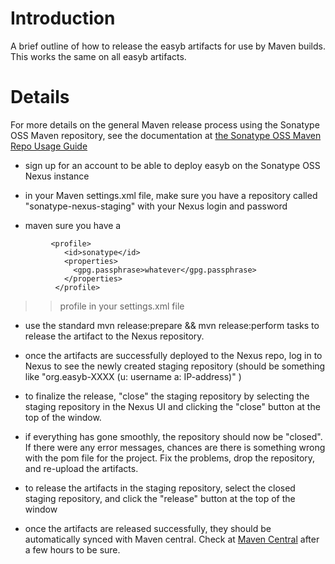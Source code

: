 # Introduction #

A brief outline of how to release the easyb artifacts for use by Maven builds. This works the same on all easyb artifacts.


# Details #

For more details on the general Maven release process using the Sonatype OSS Maven repository, see the documentation at [the Sonatype OSS Maven Repo Usage Guide](https://docs.sonatype.org/display/Repository/Sonatype+OSS+Maven+Repository+Usage+Guide)

  * sign up for an account to be able to deploy easyb on the Sonatype OSS Nexus instance

  * in your Maven settings.xml file, make sure you have a repository called "sonatype-nexus-staging" with your Nexus login and password

  * maven sure you have a
```
         <profile>
            <id>sonatype</id>
            <properties>
              <gpg.passphrase>whatever</gpg.passphrase>
            </properties>
          </profile>
```
> > profile in your settings.xml file

  * use the standard mvn release:prepare && mvn release:perform tasks to release the artifact to the Nexus repository.

  * once the artifacts are successfully deployed to the Nexus repo, log in to Nexus to see the newly created staging repository (should be something like "org.easyb-XXXX (u: username a: IP-address)" )

  * to finalize the release, "close" the staging repository by selecting the staging repository in the Nexus UI and clicking the "close" button at the top of the window.

  * if everything has gone smoothly, the repository should now be "closed".  If there were any error messages, chances are there is something wrong with the pom file for the project.  Fix the problems, drop the repository, and re-upload the artifacts.

  * to release the artifacts in the staging repository, select the closed staging repository, and click the "release" button at the top of the window

  * once the artifacts are released successfully, they should be automatically synced with Maven central.  Check at [Maven Central](http://repo1.maven.org/maven2/org/easyb/easyb/)  after a few hours to be sure.